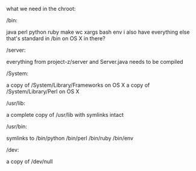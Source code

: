 what we need in the chroot:

/bin:

java
perl
python
ruby
make
wc
xargs
bash
env
i also have everything else that's standard in /bin on OS X in there?

/server:

everything from project-z/server and Server.java needs to be compiled

/System:

a copy of /System/Library/Frameworks on OS X
a copy of /System/Library/Perl on OS X

/usr/lib:

a complete copy of /usr/lib with symlinks intact

/usr/bin:

symlinks to /bin/python /bin/perl /bin/ruby /bin/env

/dev:

a copy of /dev/null

